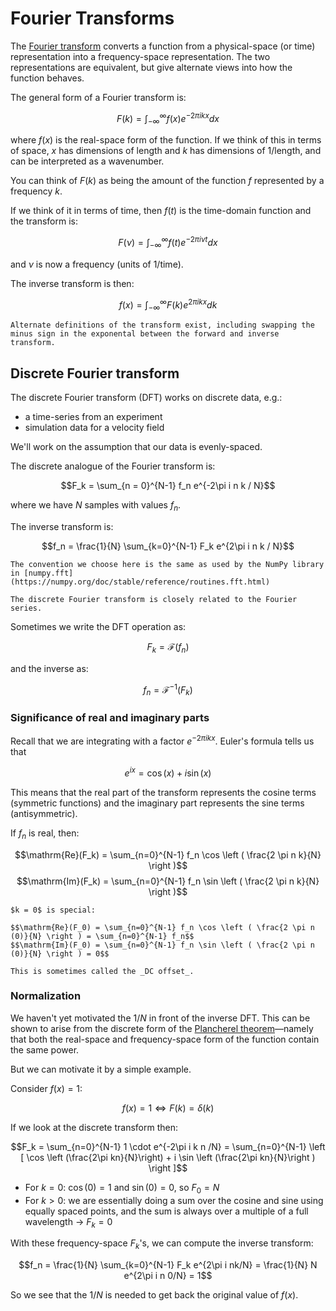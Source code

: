 # Fourier Transforms

The [Fourier transform](https://en.wikipedia.org/wiki/Fourier_transform) converts a function from a physical-space (or time) representation
into a frequency-space representation.  The two representations are equivalent, but give
alternate views into how the function behaves.

The general form of a Fourier transform is:

$$F(k) = \int_{-\infty}^{\infty} f(x) e^{-2\pi i k x} dx$$

where $f(x)$ is the real-space form of the function.
If we think of this in terms of space, $x$ has dimensions of length and $k$ has dimensions of 1/length, and can be interpreted as a wavenumber.

You can think of $F(k)$ as being the amount of the function $f$ represented by a frequency $k$.

If we think of it in terms of time, then $f(t)$ is the time-domain function and the transform is:

$$F(\nu) = \int_{-\infty}^{\infty} f(t) e^{-2\pi i \nu t} dx$$

and $\nu$ is now a frequency (units of 1/time).

The inverse transform is then:

$$f(x) = \int_{-\infty}^\infty F(k) e^{2\pi ikx} dk$$

```{note}
Alternate definitions of the transform exist, including swapping the minus sign in the exponental between the forward and inverse transform.
```

## Discrete Fourier transform

The discrete Fourier transform (DFT) works on discrete data, e.g.:

* a time-series from an experiment
* simulation data for a velocity field

We'll work on the assumption that our data is evenly-spaced.

The discrete analogue of the Fourier transform is:

$$F_k = \sum_{n = 0}^{N-1} f_n e^{-2\pi i n k / N}$$

where we have $N$ samples with values $f_n$.

The inverse transform is:

$$f_n = \frac{1}{N} \sum_{k=0}^{N-1} F_k e^{2\pi i n k / N}$$

```{note}
The convention we choose here is the same as used by the NumPy library in [numpy.fft](https://numpy.org/doc/stable/reference/routines.fft.html)
```

```{note}
The discrete Fourier transform is closely related to the Fourier series.
```

Sometimes we write the DFT operation as:

$$F_k = \mathcal{F}(f_n)$$

and the inverse as:

$$f_n = \mathcal{F}^{-1}(F_k)$$

### Significance of real and imaginary parts

Recall that we are integrating with a factor $e^{-2\pi i k x}$.  Euler's formula
tells us that

$$e^{ix} = \cos(x) + i \sin(x)$$

This means that the real part of the transform represents the cosine terms (symmetric functions) and the imaginary part represents the sine terms (antisymmetric).

If $f_n$ is real, then:

$$\mathrm{Re}(F_k) = \sum_{n=0}^{N-1} f_n \cos \left ( \frac{2 \pi n k}{N} \right )$$
$$\mathrm{Im}(F_k) = \sum_{n=0}^{N-1} f_n \sin \left ( \frac{2 \pi n k}{N} \right )$$


```{note}
$k = 0$ is special:

$$\mathrm{Re}(F_0) = \sum_{n=0}^{N-1} f_n \cos \left ( \frac{2 \pi n (0)}{N} \right ) = \sum_{n=0}^{N-1} f_n$$
$$\mathrm{Im}(F_0) = \sum_{n=0}^{N-1} f_n \sin \left ( \frac{2 \pi n (0)}{N} \right ) = 0$$

This is sometimes called the _DC offset_.

```

### Normalization

We haven't yet motivated the $1/N$ in front of the inverse DFT.  This can be shown to arise
from the discrete form of the [Plancherel theorem](https://en.wikipedia.org/wiki/Plancherel_theorem)&mdash;namely that both the real-space
and frequency-space form of the function contain the same power.

But we can motivate it by a simple example.

Consider $f(x) = 1$:

$$ f(x) = 1 \Longleftrightarrow F(k) = \delta(k)$$

If we look at the discrete transform then:

$$F_k = \sum_{n=0}^{N-1} 1 \cdot e^{-2\pi i k n /N}
= \sum_{n=0}^{N-1} \left [ \cos \left (\frac{2\pi kn}{N}\right) + i \sin \left (\frac{2\pi kn}{N}\right ) \right ]$$

* For $k = 0$: $\cos(0) = 1$ and $\sin(0) = 0$, so $F_0 = N$
* For $k > 0$: we are essentially doing a sum over the cosine and sine using equally spaced points, and the sum is always over a multiple of a full wavelength $\rightarrow$ $F_k = 0$

With these frequency-space $F_k$'s, we can compute the inverse transform:

$$f_n = \frac{1}{N} \sum_{k=0}^{N-1} F_k e^{2\pi i nk/N}
 = \frac{1}{N} N e^{2\pi i n 0/N} = 1$$

So we see that the $1/N$ is needed to get back the original value of $f(x)$.